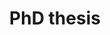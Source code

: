 ---
layout: page-distill
title: PhD thesis
description: ongoing
# img: /assets/img/quantfreefall.jpg
importance: 3

bibliography: undergrad_thesis_ref.bib
comments: true
---